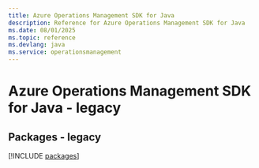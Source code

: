 ```yaml
---
title: Azure Operations Management SDK for Java
description: Reference for Azure Operations Management SDK for Java
ms.date: 08/01/2025
ms.topic: reference
ms.devlang: java
ms.service: operationsmanagement
---
```

# Azure Operations Management SDK for Java - legacy
## Packages - legacy
[!INCLUDE [packages](operations-management-index.md)]